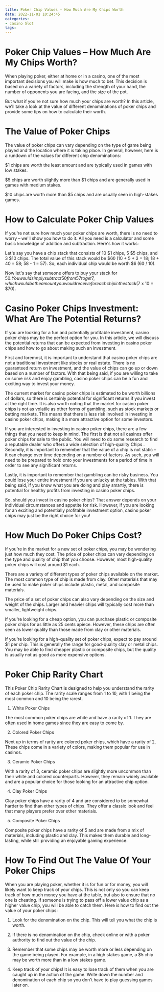 ```yaml
---
title: Poker Chip Values – How Much Are My Chips Worth
date: 2022-11-01 10:24:45
categories:
- casino Slot
tags:
---
```



#  Poker Chip Values – How Much Are My Chips Worth?

When playing poker, either at home or in a casino, one of the most important decisions you will make is how much to bet. This decision is based on a variety of factors, including the strength of your hand, the number of opponents you are facing, and the size of the pot.

But what if you're not sure how much your chips are worth? In this article, we'll take a look at the value of different denominations of poker chips and provide some tips on how to calculate their worth.

# The Value of Poker Chips

The value of poker chips can vary depending on the type of game being played and the location where it is taking place. In general, however, here is a rundown of the values for different chip denominations:

$1 chips are worth the least amount and are typically used in games with low stakes.

$5 chips are worth slightly more than $1 chips and are generally used in games with medium stakes.

$10 chips are worth more than $5 chips and are usually seen in high-stakes games.

# How to Calculate Poker Chip Values

If you're not sure how much your poker chips are worth, there is no need to worry – we'll show you how to do it. All you need is a calculator and some basic knowledge of addition and subtraction. Here's how it works:

Let's say you have a chip stack that consists of 10 $1 chips, 5 $5 chips, and 3 $10 chips. The total value of this stack would be $60 (10 + 5 + 3 = 18; 18 + 40 = 58; 58 - 1 = 57). So, each individual chip would be worth $6 (60 / 10).


Now let's say that someone offers to buy your stack for $50. You would simply subtract 50 from 57 to get 7, which would be the amount you would receive for each chip in the stack ($7 x 10 = $70).

#  Casino Poker Chips Investment: What Are The Potential Returns? 

If you are looking for a fun and potentially profitable investment, casino poker chips may be the perfect option for you. In this article, we will discuss the potential returns that can be expected from investing in casino poker chips and how to go about making such an investment. 

First and foremost, it is important to understand that casino poker chips are not a traditional investment like stocks or real estate. There is no guaranteed return on investment, and the value of chips can go up or down based on a number of factors. With that being said, if you are willing to take on some risk and enjoy gambling, casino poker chips can be a fun and exciting way to invest your money. 

The current market for casino poker chips is estimated to be worth billions of dollars, so there is certainly potential for significant returns if you invest at the right time. It is also worth noting that the market for casino poker chips is not as volatile as other forms of gambling, such as stock markets or betting markets. This means that there is less risk involved in investing in casino poker chips, making it a more attractive option for some investors. 

If you are interested in investing in casino poker chips, there are a few things that you need to keep in mind. The first is that not all casinos offer poker chips for sale to the public. You will need to do some research to find a reputable dealer who offers a wide selection of high-quality Chips . Secondly, it is important to remember that the value of a chip is not static – it can change over time depending on a number of factors. As such, you will need to be prepared to hold onto your investments for a period of time in order to see any significant returns. 

Lastly, it is important to remember that gambling can be risky business. You could lose your entire investment if you are unlucky at the tables. With that being said, if you know what you are doing and play smartly, there is potential for healthy profits from investing in casino poker chips. 

So, should you invest in casino poker chips? That answer depends on your individual circumstances and appetite for risk. However, if you are looking for an exciting and potentially profitable investment option, casino poker chips may just be the right choice for you!

#  How Much Do Poker Chips Cost? 

If you're in the market for a new set of poker chips, you may be wondering just how much they cost. The price of poker chips can vary depending on the type and quality of chip that you choose. However, most high-quality poker chips will cost around $1 each.

There are a variety of different types of poker chips available on the market. The most common type of chip is made from clay. Other materials that may be used to make poker chips include plastic, metal, and composite materials.

The price of a set of poker chips can also vary depending on the size and weight of the chips. Larger and heavier chips will typically cost more than smaller, lightweight chips.

If you're looking for a cheap option, you can purchase plastic or composite poker chips for as little as 25 cents apiece. However, these chips are often seen as lower quality than those made from clay or other materials.

If you're looking for a high-quality set of poker chips, expect to pay around $1 per chip. This is generally the range for good-quality clay or metal chips. You may be able to find cheaper plastic or composite chips, but the quality is usually not as good as more expensive options.

#  Poker Chip Rarity Chart 

This Poker Chip Rarity Chart is designed to help you understand the rarity of each poker chip. The rarity scale ranges from 1 to 10, with 1 being the most common and 10 being the rarest.

1. White Poker Chips

The most common poker chips are white and have a rarity of 1. They are often used in home games since they are easy to come by.

2. Colored Poker Chips

Next up in terms of rarity are colored poker chips, which have a rarity of 2. These chips come in a variety of colors, making them popular for use in casinos.

3. Ceramic Poker Chips

With a rarity of 3, ceramic poker chips are slightly more uncommon than their white and colored counterparts. However, they remain widely available and are a popular choice for those looking for an attractive chip option.

4. Clay Poker Chips

Clay poker chips have a rarity of 4 and are considered to be somewhat harder to find than other types of chips. They offer a classic look and feel that many players prefer over other materials.

5. Composite Poker Chips

Composite poker chips have a rarity of 5 and are made from a mix of materials, including plastic and clay. This makes them durable and long-lasting, while still providing an enjoyable gaming experience.

#  How To Find Out The Value Of Your Poker Chips

When you are playing poker, whether it is for fun or for money, you will likely want to keep track of your chips. This is not only so you can keep track of how much money you have at the table, but also to ensure that no one is cheating. If someone is trying to pass off a lower value chip as a higher value chip, you will be able to catch them. Here is how to find out the value of your poker chips:

1. Look for the denomination on the chip. This will tell you what the chip is worth.

2. If there is no denomination on the chip, check online or with a poker authority to find out the value of the chip.

3. Remember that some chips may be worth more or less depending on the game being played. For example, in a high stakes game, a $5 chip may be worth more than in a low stakes game.

4. Keep track of your chips! It is easy to lose track of them when you are caught up in the action of the game. Write down the number and denomination of each chip so you don't have to play guessing games later on.